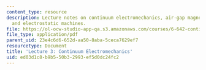 ```yaml
---
content_type: resource
description: Lecture notes on continuum electromechanics, air-gap magnetic machines,
  and electrostatic machines.
file: https://ol-ocw-studio-app-qa.s3.amazonaws.com/courses/6-642-continuum-electromechanics-fall-2008/ed03d1c8b9b550b32993ef5d0dc24fc2_lec03_f08.pdf
file_type: application/pdf
parent_uid: 23e4c6d6-652d-aa50-8aba-5ceca7629ef7
resourcetype: Document
title: 'Lecture 3: Continuum Electromechanics'
uid: ed03d1c8-b9b5-50b3-2993-ef5d0dc24fc2
---
```

